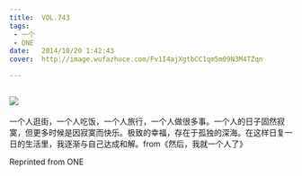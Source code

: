 ```yaml
---
title:	VOL.743
tags:
 - 一个
 - ONE
date:	2014/10/20 1:42:43
cover:	http://image.wufazhuce.com/Fv1I4ajXgtbCC1qm5m09N3M4TZqn

---
```

![](http://image.wufazhuce.com/Fv1I4ajXgtbCC1qm5m09N3M4TZqn)
---

一个人逛街，一个人吃饭，一个人旅行，一个人做很多事。一个人的日子固然寂寞，但更多时候是因寂寞而快乐。极致的幸福，存在于孤独的深海。在这样日复一日的生活里，我逐渐与自己达成和解。from《然后，我就一个人了》
 
Reprinted from ONE
